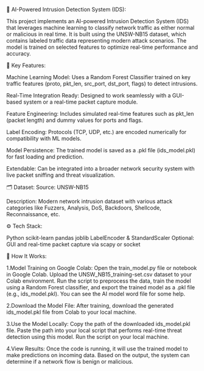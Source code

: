 🔐 AI-Powered Intrusion Detection System (IDS):

This project implements an AI-powered Intrusion Detection System (IDS) that leverages machine learning to classify network traffic as either normal or malicious in real time. It is built using the UNSW-NB15 dataset, which contains labeled traffic data representing modern attack scenarios. The model is trained on selected features to optimize real-time performance and accuracy.

🧠 Key Features:

Machine Learning Model: Uses a Random Forest Classifier trained on key traffic features (proto, pkt_len, src_port, dst_port, flags) to detect intrusions.

Real-Time Integration Ready: Designed to work seamlessly with a GUI-based system or a real-time packet capture module.

Feature Engineering: Includes simulated real-time features such as pkt_len (packet length) and dummy values for ports and flags.

Label Encoding: Protocols (TCP, UDP, etc.) are encoded numerically for compatibility with ML models.

Model Persistence: The trained model is saved as a .pkl file (ids_model.pkl) for fast loading and prediction.

Extendable: Can be integrated into a broader network security system with live packet sniffing and threat visualization.


🗂 Dataset:
Source: UNSW-NB15

Description: Modern network intrusion dataset with various attack categories like Fuzzers, Analysis, DoS, Backdoors, Shellcode, Reconnaissance, etc.


⚙️ Tech Stack:

Python
scikit-learn
pandas
joblib
LabelEncoder & StandardScaler
Optional: GUI and real-time packet capture via scapy or socket

🚀 How It Works:

1.Model Training on Google Colab:
Open the train_model.py file or notebook in Google Colab.
Upload the UNSW_NB15_training-set.csv dataset to your Colab environment.
Run the script to preprocess the data, train the model using a Random Forest classifier, and export the trained model as a .pkl file (e.g., ids_model.pkl).
You can see the AI model word file for some help.

2.Download the Model File:
After training, download the generated ids_model.pkl file from Colab to your local machine.

3.Use the Model Locally:
Copy the path of the downloaded ids_model.pkl file.
Paste the path into your local script that performs real-time threat detection using this model.
Run the script on your local machine.

4.View Results:
Once the code is running, it will use the trained model to make predictions on incoming data.
Based on the output, the system can determine if a network flow is benign or malicious.

